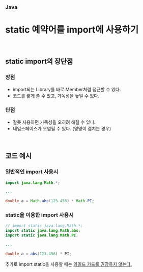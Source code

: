 ### Java

# static 예약어를 import에 사용하기


</br>

## static import의 장단점

### 장점
- import되는 Library를 바로 Member처럼 접근할 수 있다.
- 코드를 짧게 쓸 수 있고, 가독성을 높일 수 있다.

### 단점
- 잘못 사용하면 가독성을 오히려 해칠 수 있다.
- 네임스페이스가 오염될 수 있다. (명명이 겹치는 경우)

</br>

## 코드 예시
### 일반적인 import 사용시
```java
import java.lang.Math.*;

...

double a = Math.abs(123.456) * Math.PI;

```
### static을 이용한 import 사용시
```java
// import static java.lang.Math.*;
import static java.lang.Math.abs;
import static java.lang.Math.PI;

...

double a = abs(123.456) * PI;

```
추가로 import static을 사용할 때는 [와일드 카드를 권장하지 않는다.](https://docs.oracle.com/javase/1.5.0/docs/guide/language/static-import.html)
